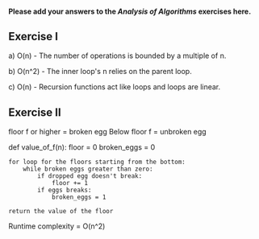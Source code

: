 #### Please add your answers to the ***Analysis of  Algorithms*** exercises here.

## Exercise I

a) O(n) - The number of operations is bounded by a multiple of n.


b) O(n^2) - The inner loop's n relies on the parent loop.


c) O(n) - Recursion functions act like loops and loops are linear.

## Exercise II

floor f or higher = broken egg
Below floor f = unbroken egg

def value_of_f(n):
    floor = 0
    broken_eggs = 0

    for loop for the floors starting from the bottom:
        while broken eggs greater than zero:
            if dropped egg doesn't break:
                floor += 1
            if eggs breaks:
                broken_eggs = 1
    
    return the value of the floor

Runtime complexity = O(n^2) 
